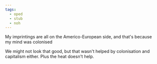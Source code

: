 ```yaml
---
tags:
  - oped
  - stub
  - noh
---
```

My imprintings are all on the Americo-European side, and that's because my mind was colonised

We might not look that good, but that wasn't helped by colonisation and capitalism either. Plus the heat doesn't help.